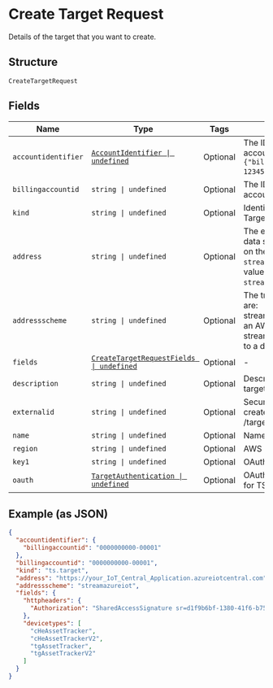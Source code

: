 
# Create Target Request

Details of the target that you want to create.

## Structure

`CreateTargetRequest`

## Fields

| Name | Type | Tags | Description |
|  --- | --- | --- | --- |
| `accountidentifier` | [`AccountIdentifier \| undefined`](../../doc/models/account-identifier.md) | Optional | The ID of the authenticating billing account, in the format `{"billingaccountid":"1234567890-12345"}`. |
| `billingaccountid` | `string \| undefined` | Optional | The ID of the authenticating billing account. |
| `kind` | `string \| undefined` | Optional | Identifies the resource kind. Targets are ts.target. |
| `address` | `string \| undefined` | Optional | The endpoint for notifications or data streams. The format depends on the selected `addressscheme`.<br />`streamrest` requires a `host:port` value <br />`streamawsiot` requres a valid ARN. |
| `addressscheme` | `string \| undefined` | Optional | The transport format. Valid values are: <br />streamawsiot - streamed data to an AWS account <br />streamrest - streamed REST data to a defined endpoint. |
| `fields` | [`CreateTargetRequestFields \| undefined`](../../doc/models/create-target-request-fields.md) | Optional | - |
| `description` | `string \| undefined` | Optional | Descriptive information about the target. |
| `externalid` | `string \| undefined` | Optional | Security identification string created by a POST /targets/actions/newextid request. |
| `name` | `string \| undefined` | Optional | Name of the target. |
| `region` | `string \| undefined` | Optional | AWS region value. |
| `key1` | `string \| undefined` | Optional | OAuth 2.0 bearer token. |
| `oauth` | [`TargetAuthentication \| undefined`](../../doc/models/target-authentication.md) | Optional | OAuth 2 token and refresh token for TS to stream events to Target. |

## Example (as JSON)

```json
{
  "accountidentifier": {
    "billingaccountid": "0000000000-00001"
  },
  "billingaccountid": "0000000000-00001",
  "kind": "ts.target",
  "address": "https://your_IoT_Central_Application.azureiotcentral.com",
  "addressscheme": "streamazureiot",
  "fields": {
    "httpheaders": {
      "Authorization": "SharedAccessSignature sr=d1f9b6bf-1380-41f6-b757-d9805e48392b&sig=EF5tnXClw3MWkb84OkIOUhMH%2FaS1DRD2nXT69QR8RD8%3D&skn=TSCCtoken&se=1648827260410"
    },
    "devicetypes": [
      "cHeAssetTracker",
      "cHeAssetTrackerV2",
      "tgAssetTracker",
      "tgAssetTrackerV2"
    ]
  }
}
```

